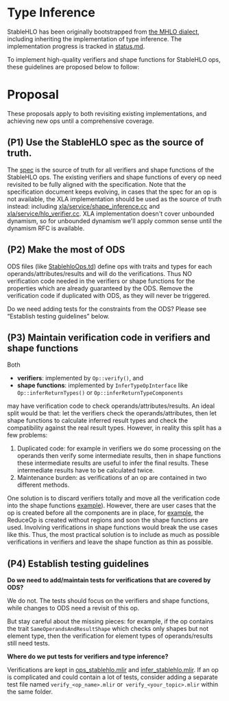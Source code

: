 # Type Inference

StableHLO has been originally bootstrapped from [the MHLO dialect](https://github.com/tensorflow/mlir-hlo#meta-hlo-dialect-mhlo), including inheriting the implementation of type inference. The implementation progress is tracked in [status.md](https://github.com/openxla/stablehlo/blob/main/docs/status.md).

To implement high-quality verifiers and shape functions for StableHLO ops, these guidelines are proposed below to follow:

# Proposal

These proposals apply to both revisiting existing implementations, and achieving new ops until a comprehensive coverage.

## (P1) Use the StableHLO spec as the source of truth.

The [spec](https://github.com/openxla/stablehlo/blob/main/docs/spec_draft.md) is the source of truth for all verifiers and shape functions of the StableHLO ops. The existing verifiers and shape functions of every op need revisited to be fully aligned with the specification. Note that the specification document keeps evolving, in cases that the spec for an op is not available, the XLA implementation should be used as the source of truth instead: including [xla/service/shape\_inference.cc](https://github.com/tensorflow/tensorflow/blob/master/tensorflow/compiler/xla/service/shape_inference.cc) and [xla/service/hlo\_verifier.cc](https://github.com/tensorflow/tensorflow/blob/master/tensorflow/compiler/xla/service/hlo_verifier.cc). XLA implementation doesn't cover unbounded dynamism, so for unbounded dynamism we'll apply common sense until the dynamism RFC is available.


## (P2) Make the most of ODS

ODS files (like [StablehloOps.td](https://github.com/openxla/stablehlo/blob/main/stablehlo/dialect/StablehloOps.td)) define ops with traits and types for each operands/attributes/results and will do the verifications. Thus NO verification code needed in the verifiers or shape functions for the properties which are already guaranteed by the ODS.  Remove the verification code if duplicated with ODS, as they will never be triggered.

Do we need adding tests for the constraints from the ODS? Please see “Establish testing guidelines” below.


## (P3) Maintain verification code in verifiers and shape functions

Both
- **verifiers**: implemented by `Op::verify()`, and
- **shape functions**: implemented by `InferTypeOpInterface` like `Op::inferReturnTypes()` or `Op::inferReturnTypeComponents`

may have verification code to check operands/attributes/results. An ideal split would be that: let the verifiers check the operands/attributes, then let shape functions to calculate inferred result types and check the compatibility against the real result types. However, in reality this split has a few problems:

1. Duplicated code: for example in verifiers we do some processing on the operands then verify some intermediate results, then in shape functions these intermediate results are useful to infer the final results. These intermediate results have to be calculated twice.
2. Maintenance burden: as verifications of an op are contained in two different methods.

One solution is to discard verifiers totally and move all the verification code into the shape functions [example](https://github.com/openxla/stablehlo/pull/135)). However, there are user cases that the op is created before all the components are in place, for [example](https://github.com/tensorflow/mlir-hlo/blob/master/lib/Dialect/mhlo/transforms/mhlo_canonicalize_reduction.cc#L222), the ReduceOp is created without regions and soon the shape functions are used. Involving verifications in shape functions would break the use cases like this. Thus, the most practical solution is to include as much as possible verifications in verifiers and leave the shape function as thin as possible.

## (P4) Establish testing guidelines

**Do we need to add/maintain tests for verifications that are covered by ODS?**

We do not. The tests should focus on the verifiers and shape functions, while changes to ODS need a revisit of this op.

But stay careful about the missing pieces: for example, if the op contains the trait `SameOperandsAndResultShape` which checks only shapes but not element type, then the verification for element types of operands/results still need tests.

**Where do we put tests for verifiers and type inference?**

Verifications are kept in [ops\_stablehlo.mlir](https://github.com/openxla/stablehlo/blob/main/stablehlo/tests/ops_stablehlo.mlir) and [infer\_stablehlo.mlir](https://github.com/openxla/stablehlo/blob/main/stablehlo/tests/infer_stablehlo.mlir). If an op is complicated and could contain a lot of tests, consider adding a separate test file named `verify_<op_name>.mlir` or` verify_<your_topic>.mlir` within the same folder.
